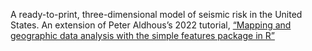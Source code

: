 A ready-to-print, three-dimensional model of seismic risk in the United States. An extension of Peter Aldhous’s 2022 tutorial, [“Mapping and geographic data analysis with the simple features package in R”](https://github.com/paldhous/NICAR/blob/master/2022/r-sf-mapping-geo-analysis/r-sf-mapping-geo-analysis.Rmd)

